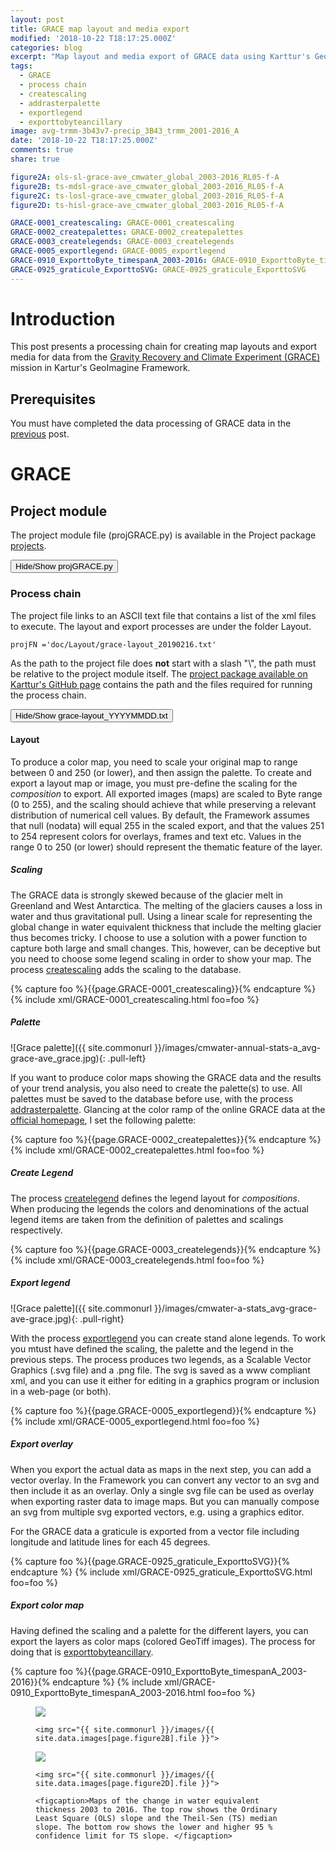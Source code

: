 ```yaml
---
layout: post
title: GRACE map layout and media export
modified: '2018-10-22 T18:17:25.000Z'
categories: blog
excerpt: "Map layout and media export of GRACE data using Karttur's GeoImagine Framework"
tags:
  - GRACE
  - process chain
  - createscaling
  - addrasterpalette
  - exportlegend
  - exporttobyteancillary
image: avg-trmm-3b43v7-precip_3B43_trmm_2001-2016_A
date: '2018-10-22 T18:17:25.000Z'
comments: true
share: true

figure2A: ols-sl-grace-ave_cmwater_global_2003-2016_RL05-f-A
figure2B: ts-mdsl-grace-ave_cmwater_global_2003-2016_RL05-f-A
figure2C: ts-losl-grace-ave_cmwater_global_2003-2016_RL05-f-A
figure2D: ts-hisl-grace-ave_cmwater_global_2003-2016_RL05-f-A

GRACE-0001_createscaling: GRACE-0001_createscaling
GRACE-0002_createpalettes: GRACE-0002_createpalettes
GRACE-0003_createlegends: GRACE-0003_createlegends
GRACE-0005_exportlegend: GRACE-0005_exportlegend
GRACE-0910_ExporttoByte_timespanA_2003-2016: GRACE-0910_ExporttoByte_timespanA_2003-2016
GRACE-0925_graticule_ExporttoSVG: GRACE-0925_graticule_ExporttoSVG
---
```

<script src="https://karttur.github.io/common/assets/js/karttur/togglediv.js"></script>

# Introduction

This post presents a processing chain for creating map layouts and export media for data from the [Gravity Recovery and Climate Experiment (GRACE)](https://grace.jpl.nasa.gov) mission in Kartur's GeoImagine Framework.

## Prerequisites

You must have completed the data processing of GRACE data in the [previous](../blog-GRACE/) post.

# GRACE

## Project module

The project module file (<span class='file'>projGRACE.py</span>) is available in the <span class='package'>Project</span> package [projects](https://github.com/karttur/geoimagine-projects/).

<button id= "toggleprojfile" onclick="hiddencode('projfile')">Hide/Show projGRACE.py</button>

<div id="projfile" style="display:none">

{% capture text-capture %}
{% raw %}

```
from geoimagine.kartturmain.readXMLprocesses import ReadXMLProcesses, RunProcesses

if __name__ == "__main__":

    verbose = True

    projFN ='doc/GRACE/grace_20190216.txt'
    projFN ='doc/Layout/grace-layout_20190216.txt'

    procLL = ReadXMLProcesses(projFN,verbose)

    RunProcesses(procLL,verbose)
```

{% endraw %}
{% endcapture %}
{% include widgets/toggle-code.html  toggle-text=text-capture  %}
</div>

### Process chain

The project file links to an ASCII text file that contains a list of the xml files to execute. The layout and export processes are under the folder <span class='file'>Layout</span>.

```
projFN ='doc/Layout/grace-layout_20190216.txt'
```

As the path to the project file does **not** start with a slash "\\", the path must be relative to the project module itself. The [project package available on Karttur's GitHub page](../../../geoimagine-projects) contains the path and the files required for running the process chain.

<button id= "toggleProcessChain" onclick="hiddencode('ProcessChain')">Hide/Show grace-layout_YYYYMMDD.txt</button>

<div id="ProcessChain" style="display:none">
{% capture text-capture %}
{% raw %}

```
###################################
###################################
###            GRACE            ###
###################################
###################################

###################################
###            Layout           ###
###################################

## Create scaling for GRACE compids ##
GRACE-0001_createscaling.xml

## Create palettes for GRACE ##
GRACE-0002_createpalettes.xml

## Create legend for GRACE ##
GRACE-0003_createlegends.xml

## Export legends for GRACE ##
GRACE-0005_exportlegend.xml

## Create movie clock ##
#smap_createmovieclock.xml

###################################
###        Export media         ###
###################################

## Export graticule as svg ##
#GRACE-0925_graticule_ExporttoSVG.xml

## Export annual statistics, trends and changes ##
#GRACE-0910_ExporttoByte_timespanA_2003-2016.xml
```
{% endraw %}
{% endcapture %}
{% include widgets/toggle-code.html  toggle-text=text-capture  %}
</div>


#### Layout

To produce a color map, you need to scale your original map to range between 0 and 250 (or lower), and then assign the palette. To create and export a layout map or image, you must pre-define the scaling for the _composition_ to export. All exported images (maps) are scaled to Byte range (0 to 255), and the scaling should achieve that while preserving a relevant distribution of numerical cell values. By default, the Framework assumes that null (nodata) will equal 255 in the scaled export, and that the values 251 to 254 represent colors for overlays, frames and text etc. Values in the range 0 to 250 (or lower) should represent the thematic feature of the layer.

##### Scaling

The GRACE data is strongly skewed because of the glacier melt in Greenland and West Antarctica. The melting of the glaciers causes a loss in water and thus gravitational pull. Using a linear scale for representing the global change in water equivalent thickness that include the melting glacier thus becomes tricky. I choose to use a solution with a power function to capture both large and small changes. This, however, can be deceptive but you need to choose some legend scaling in order to show your map. The process [<span class='package'>createscaling</span>](../../subprocess/subproc-createscaling/) adds the scaling to the database.

{% capture foo %}{{page.GRACE-0001_createscaling}}{% endcapture %}
{% include xml/GRACE-0001_createscaling.html foo=foo %}

##### Palette

![Grace palette]({{ site.commonurl }}/images/cmwater-annual-stats-a_avg-grace-ave_grace.jpg){: .pull-left}


If you want to produce color maps showing the GRACE data and the results of your trend analysis, you also need to create the palette(s) to use. All palettes must be saved to the database before use, with the process [<span class='package'>addrasterpalette</span>](../../subprocess/subproc-addrasterpalette/). Glancing at the color ramp of the online GRACE data at the [official homepage](https://grace.jpl.nasa.gov/data/get-data/monthly-mass-grids-land/), I set the following palette:

{% capture foo %}{{page.GRACE-0002_createpalettes}}{% endcapture %}
{% include xml/GRACE-0002_createpalettes.html foo=foo %}

##### Create Legend

The process [<span class='package'>createlegend</span>](../../subprocess/subproc-createlegend/) defines the legend layout for _compositions_. When producing the legends the colors and denominations of the actual legend items are taken from the definition of palettes and scalings respectively.

{% capture foo %}{{page.GRACE-0003_createlegends}}{% endcapture %}
{% include xml/GRACE-0003_createlegends.html foo=foo %}

##### Export legend

![Grace palette]({{ site.commonurl }}/images/cmwater-a-stats_avg-grace-ave-grace.jpg){: .pull-right}

With the process [<span class='package'>exportlegend</span>](../../subprocess/subproc-exportlegend/) you can create stand alone legends. To work you mtust have defined the scaling, the palette and the legend in the previous steps. The process produces two legends, as a Scalable Vector Graphics (<span class='file'>.svg</span> file) and a <span class='file'>.png</span> file. The svg is saved as a www compliant xml, and you can use it either for editing in a graphics program or inclusion in a web-page (or both).

{% capture foo %}{{page.GRACE-0005_exportlegend}}{% endcapture %}
{% include xml/GRACE-0005_exportlegend.html foo=foo %}

##### Export overlay

When you export the actual data as maps in the next step, you can add a vector overlay. In the Framework you can convert any vector to an <span class='file'>svg</span> and then include it as an overlay. Only a single <span class='file'>svg</span> file can be used as overlay when exporting raster data to image maps. But you can manually compose an <span class='file'>svg</span> from multiple <span class='file'>svg</span> exported vectors, e.g. using a graphics editor.

For the GRACE data a graticule is exported from a vector file including longitude and latitude lines for each 45 degrees.

{% capture foo %}{{page.GRACE-0925_graticule_ExporttoSVG}}{% endcapture %}
{% include xml/GRACE-0925_graticule_ExporttoSVG.html foo=foo %}

##### Export color map

Having defined the scaling and a palette for the different layers, you can export the layers as color maps (colored GeoTiff images). The process for doing that is [<span class='package'>exporttobyteancillary</span>](../../subprocess/subproc-exporttobyteancillary/).

{% capture foo %}{{page.GRACE-0910_ExporttoByte_timespanA_2003-2016}}{% endcapture %}
{% include xml/GRACE-0910_ExporttoByte_timespanA_2003-2016.html foo=foo %}

<figure class="half">
	<img src="{{ site.commonurl }}/images/{{ site.data.images[page.figure2A].file }}">

	<img src="{{ site.commonurl }}/images/{{ site.data.images[page.figure2B].file }}">

  <img src="{{ site.commonurl }}/images/{{ site.data.images[page.figure2C].file }}">

	<img src="{{ site.commonurl }}/images/{{ site.data.images[page.figure2D].file }}">

	<figcaption>Maps of the change in water equivalent thickness 2003 to 2016. The top row shows the Ordinary Least Square (OLS) slope and the Theil-Sen (TS) median slope. The bottom row shows the lower and higher 95 % confidence limit for TS slope. </figcaption>
</figure>
